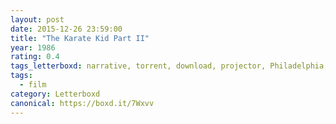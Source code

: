 ```yaml
---
layout: post 
date: 2015-12-26 23:59:00
title: "The Karate Kid Part II"
year: 1986
rating: 0.4
tags_letterboxd: narrative, torrent, download, projector, Philadelphia, Leah
tags:
  - film
category: Letterboxd
canonical: https://boxd.it/7Wxvv
---
```

